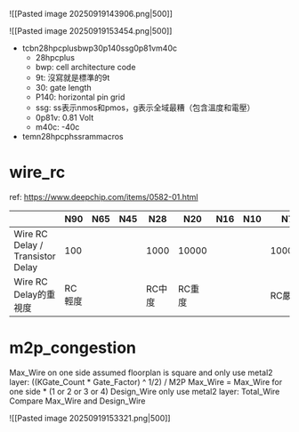 ![[Pasted image 20250919143906.png|500]]

![[Pasted image 20250919153454.png|500]]
- tcbn28hpcplusbwp30p140ssg0p81vm40c
	- 28hpcplus
	- bwp: cell architecture code
	- 9t: 沒寫就是標準的9t
	- 30: gate length
	- P140: horizontal pin grid
	- ssg: ss表示nmos和pmos，g表示全域最糟（包含溫度和電壓）
	- 0p81v: 0.81 Volt
	- m40c: -40c
- temn28hpcphssrammacros

# wire_rc
ref: https://www.deepchip.com/items/0582-01.html

|                                  | N90  | N65 | N45 | N28  | N20   | N16 | N10 | N7     |
| -------------------------------- | ---- | --- | --- | ---- | ----- | --- | --- | ------ |
| Wire RC Delay / Transistor Delay | 100  |     |     | 1000 | 10000 |     |     | 100000 |
| Wire RC Delay的重視度                | RC輕度 |     |     | RC中度 | RC重度  |     |     | RC嚴重   |

# m2p_congestion

Max_Wire on one side assumed floorplan is square and only use metal2 layer: ((KGate_Count \* Gate_Factor) \^ 1/2) \/ M2P
Max_Wire = Max_Wire for one side * (1 or 2 or 3 or 4)
Design_Wire only use metal2 layer: Total_Wire
Compare Max_Wire and Design_Wire

![[Pasted image 20250919153321.png|500]]